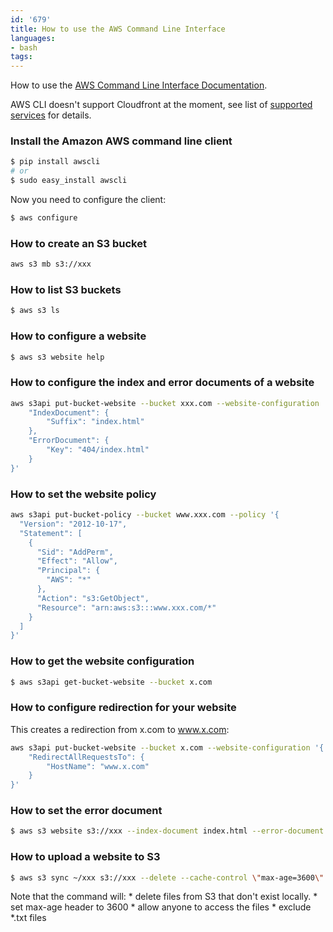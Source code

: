 ```yaml
---
id: '679'
title: How to use the AWS Command Line Interface
languages:
- bash
tags:
---
```

How to use the [AWS Command Line Interface Documentation](http://aws.amazon.com/documentation/cli/).

AWS CLI doesn't support Cloudfront at the moment, see list of [supported services](http://aws.amazon.com/cli/#Supported_Services) for details.

### Install the Amazon AWS command line client


```bash
$ pip install awscli
# or
$ sudo easy_install awscli
```
    

Now you need to configure the client:


```bash
$ aws configure
```
    

### How to create an S3 bucket


```bash
aws s3 mb s3://xxx
```
    

### How to list S3 buckets


```bash
$ aws s3 ls
```
    

### How to configure a website


```bash
$ aws s3 website help
```
    

### How to configure the index and error documents of a website


```bash
aws s3api put-bucket-website --bucket xxx.com --website-configuration '{
    "IndexDocument": {
        "Suffix": "index.html"
    },
    "ErrorDocument": {
        "Key": "404/index.html"
    }
}'
```
    

### How to set the website policy


```bash
aws s3api put-bucket-policy --bucket www.xxx.com --policy '{
  "Version": "2012-10-17",
  "Statement": [
    {
      "Sid": "AddPerm",
      "Effect": "Allow",
      "Principal": {
        "AWS": "*"
      },
      "Action": "s3:GetObject",
      "Resource": "arn:aws:s3:::www.xxx.com/*"
    }
  ]
}'
```
    

### How to get the website configuration


```bash
$ aws s3api get-bucket-website --bucket x.com
```
    

### How to configure redirection for your website

This creates a redirection from x.com to www.x.com:


```bash
aws s3api put-bucket-website --bucket x.com --website-configuration '{
    "RedirectAllRequestsTo": {
        "HostName": "www.x.com"
    }
}'
```
    

### How to set the error document


```bash
$ aws s3 website s3://xxx --index-document index.html --error-document 404/index.html
```
    

### How to upload a website to S3


```bash
$ aws s3 sync ~/xxx s3://xxx --delete --cache-control \"max-age=3600\" --acl public-read --exclude *.txt
```
    

Note that the command will:
\* delete files from S3 that don't exist locally.
\* set max-age header to 3600
\* allow anyone to access the files
\* exclude \*.txt files

